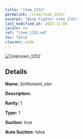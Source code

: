 ```yaml
---
title: "item_1252"
permalink: /item/item_1252/
excerpt: "Wing Fighter item_1252"
last_modified_at: 2023-11-04
locale: en
ref: "item_1252.md"
toc: false
classes: wide
---
```



 ![Unknown_1252](/images/item/Settlement_star_p.png)



## Details

 **Name:** *Settlement_star* 

 **Description:** 

 **Rarity:** 1 

 **Type:** 1 

 **Suction:** true 

 **Auto Suction:** false 


